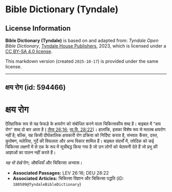 # Bible Dictionary (Tyndale)

## License Information

**Bible Dictionary (Tyndale)** is based on and adapted from: _Tyndale Open Bible Dictionary_, [Tyndale House Publishers](https://tyndaleopenresources.com/), 2023, which is licensed under a [CC BY-SA 4.0 license](https://creativecommons.org/licenses/by-sa/4.0/legalcode.en).

This markdown version (created `2025-10-17`) is provided under the same license.



--------------------------------

## क्षय रोग (id: 594466)

क्षय रोग
========

ऐतिहासिक रूप से यह फेफड़े के क्षयरोग को संबोधित करने वाला चिकित्सकीय शब्द है। बाइबल में "क्षय रोग" शब्द दो बार आता है ( [लैव्य 26:16](https://ref.ly/Lev26:16); [व्य.वि. 28:22](https://ref.ly/Deut28:22))। हालांकि, इसका विशेष रूप से मतलब क्षयरोग नहीं है; बल्कि, यह किसी दीर्घकालिक क्षयकारी रोग प्रक्रिया को निर्दिष्ट करता है, संभवतः कैंसर, दस्त, कुपोषण, मलेरिया, गुर्दे की विफलता और अन्य विकार शामिल हैं। बाइबल संदर्भों में, तपेदिक को कई चिकित्सा लक्षणों में से एक के रूप में सूचीबद्ध किया गया है जो उन लोगों को चेतावनी देते हैं जो प्रभु की आज्ञाओं का पालन नहीं करते हैं।

*यह भी देखें* रोग; औषधियाँ और चिकित्सा अभ्यास।

* **Associated Passages:** LEV 26:16; DEU 28:22
* **Associated Articles:** चिकित्सा विज्ञान और चिकित्सा पद्धति (ID: `180509@TyndaleBibleDictionary`)

